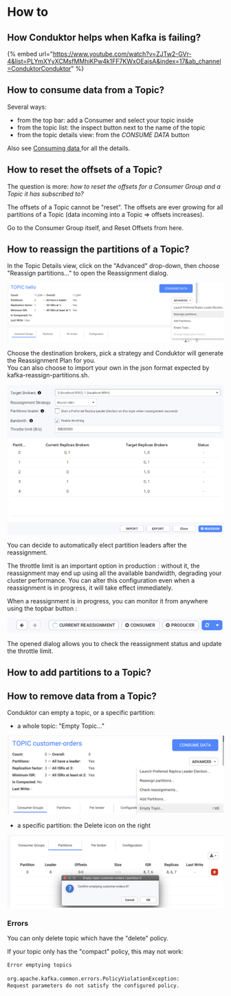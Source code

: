 # How to

## How Conduktor helps when Kafka is failing?

{% embed url="https://www.youtube.com/watch?v=ZJTw2-GVr-4&list=PLYmXYyXCMsfMMhiKPw4k1FF7KWxOEajsA&index=17&ab_channel=ConduktorConduktor" %}

## How to consume data from a Topic?

Several ways:

* from the top bar: add a Consumer and select your topic inside
* from the topic list: the inspect button next to the name of the topic
* from the topic details view: from the _CONSUME DATA_ button

Also see [Consuming data ](../consuming-data/)for all the details.

## How to reset the offsets of a Topic?

The question is more: _how to reset the offsets for a Consumer Group and a Topic it has subscribed to?_

The offsets of a Topic cannot be "reset". The offsets are ever growing for all partitions of a Topic (data incoming into a Topic => offsets increases).&#x20;

Go to the Consumer Group itself, and Reset Offsets from here.

## How to reassign the partitions of a Topic?

In the Topic Details view, click on the "Advanced" drop-down, then choose "Reassign partitions..." to open the Reassignment dialog.

![](../../.gitbook/assets/topic-reassign-dropdown.png)

Choose the destination brokers, pick a strategy and Conduktor will generate the Reassignment Plan for you.\
You can also choose to import your own in the json format expected by kafka-reassign-partitions.sh.

![Partition Reassignment dialog](../../.gitbook/assets/reassignment-not-started.png)

You can decide to automatically elect partition leaders after the reassignment.

The throttle limit is an important option in production : without it, the reassignment may end up using all the available bandwidth, degrading your cluster performance. You can alter this configuration even when a reassignment is in progress, it will take effect immediately.

When a reassignment is in progress, you can monitor it from anywhere using the topbar button :&#x20;

![](../../.gitbook/assets/current-reassignment-topbar.png)

The opened dialog allows you to check the reassignment status and update the throttle limit.

## How to add partitions to a Topic?



## How to remove data from a Topic?

Conduktor can empty a topic, or a specific partition:

* a whole topic: "Empty Topic..."

![Empty a topic](../../.gitbook/assets/screenshot-2021-02-23-at-18.30.22.png)

* a specific partition: the Delete icon on the right

![](../../.gitbook/assets/screenshot-2021-02-23-at-18.31.05.png)

### Errors

You can only delete topic which have the "delete" policy.

If your topic only has the "compact" policy, this may not work:&#x20;

```
Error emptying topics

org.apache.kafka.common.errors.PolicyViolationException:
Request parameters do not satisfy the configured policy.
```
